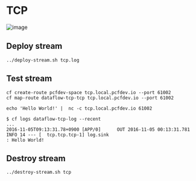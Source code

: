 # TCP

![image](https://cloud.githubusercontent.com/assets/106908/20026025/93956ec2-a338-11e6-8b65-9a3a9e16a47a.png)

## Deploy stream

``` shell
../deploy-stream.sh tcp.log
```

## Test stream

``` shell
cf create-route pcfdev-space tcp.local.pcfdev.io --port 61002
cf map-route dataflow-tcp-tcp tcp.local.pcfdev.io --port 61002
```

``` shell
echo 'Hello World!' |  nc -c tcp.local.pcfdev.io 61002
```

``` console
$ cf logs dataflow-tcp-log --recent
...
2016-11-05T09:13:31.78+0900 [APP/0]      OUT 2016-11-05 00:13:31.781  INFO 14 --- [  tcp.tcp.tcp-1] log.sink                                 : Hello World!
```

## Destroy stream

``` shell
../destroy-stream.sh tcp
```
